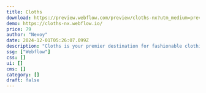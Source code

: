 ```yaml
---
title: Cloths
download: https://preview.webflow.com/preview/cloths-nx?utm_medium=preview_link&utm_source=designer&utm_content=cloths-nx&preview=841dc7d1e1f1dc6b9e2b6088376ae109&workflow=preview
demo: https://cloths-nx.webflow.io/
price: 79
author: "Nexoy"
date: 2024-12-01T05:26:07.099Z
description: "Cloths is your premier destination for fashionable clothing. Our eCommerce platform offers stylish apparel with detailed product and vendor pages. Effortlessly update your wardrobe with high-quality clothing, secure payments, and efficient delivery."
ssg: ["Webflow"]
css: []
ui: []
cms: []
category: []
draft: false
---
```

